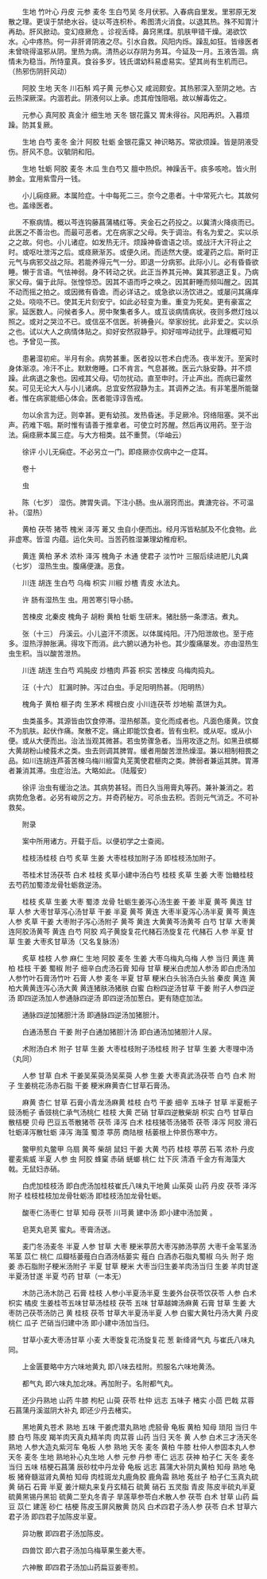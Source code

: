<!-- { "loadSidebar": true } -->
　　生地 竹叶心 丹皮 元参 麦冬 生白芍吴 冬月伏邪。入春病自里发。里邪原无发散之理。更误于禁绝水谷。徒以芩连枳朴。希图清火消食。以退其热。殊不知胃汁再劫。肝风掀动。变幻痉厥危 。诊视舌绛。鼻窍黑煤。肌肤甲错干燥。渴欲饮水。心中疼热。何一非肝肾阴液之尽。引水自救。风阳内烁。躁乱如狂。皆缘医者未曾晓得温邪从阴。里热为病。清热必以存阴为务耳。今延及一月。五液告涸。病情未为稳当。所恃童真。食谷多岁。钱氏谓幼科易虚易实。望其尚有生机而已。（热邪伤阴肝风动）

　　阿胶 生地 天冬 川石斛 鸡子黄 元参心又 咸润颇安。其热邪深入至阴之地。古云热深厥深。内涸若此。阴液何以上承。虑其疳蚀阻咽。故以解毒佐之。

　　元参心 真阿胶 真金汁 细生地 天冬 银花露又 胃未得谷。风阳再炽。入暮烦躁。防其复厥。

　　生地 白芍 麦冬 金汁 阿胶 牡蛎 金银花露又 神识略苏。常欲烦躁。皆是阴液受伤。肝风不息。议毓阴和阳。

　　生地 牡蛎 阿胶 麦冬 木瓜 生白芍又 膻中热炽。神躁舌干。痰多咳呛。皆火刑肺金。宜用紫雪丹一钱。

　　小儿痫痉厥。本属险症。十中每死二三。奈今之患者。十中常死六七。其故何也。盖缘医者。

　　不察病情。概以芩连钩藤菖蒲橘红等。夹金石之药投之。以冀清火降痰而已。此医之不善治也。而最可恶者。尤在病家之父母。失于调治。有名为爱之。实以杀之之故。何也。小儿诸症。如发热无汗。烦躁神昏谵语之顷。或战汗大汗将止之时。或呕吐泄泻之后。或痉厥渐苏。或便久闭。而适然大便。或灌药之后。斯时正元气与病邪交战之际。若能养得元气一分。即退一分病邪。此际小儿。必有昏昏欲睡。懒于言语。气怯神弱。身不转动之状。此正当养其元神。冀其邪退正复。乃病家父母。偏于此际。张惶惊恐。因其不语而呼之唤之。因其鼾睡而频叫醒之。因其不动而摇之拍之。或因微有昏谵。而必详诘之。或急欲以汤饮进之。或屡问其痛痒之处。哓哓不已。使其无片刻安宁。如此必轻变为重。重变为死矣。更有豪富之家。延医数人。问候者多人。房中聚集者多人。或互谈病情病状。夜则多燃灯烛以照之。或对之哭泣不已。或信巫不信医。祈祷叠兴。举家纷扰。此非爱之。实以杀之也。试以大人之病情体贴之。抑好安然寂静乎。抑好喧哗动扰乎。此理概可知也。予曾见一孩。

　　患暑湿初疟。半月有余。病势甚重。医者投以苍术白虎汤。夜半发汗。至寅时身体渐凉。冷汗不止。默默倦睡。口不肯言。气息甚微。医云六脉安静。并不烦躁。此病退之象也。因戒其父母。切勿扰动。直至申时。汗止声出。而病已霍然矣。可见无论大人与小儿诸病。总宜安然寂静为主。其调养之法。有非笔墨所能罄者。惟在病家能细心体会。医者能谆谆告戒。

　　勿以余言为迂。则幸甚。更有幼孩。发热昏迷。手足厥冷。窍络阻塞。哭不出声。药难下咽。斯时惟有请善于推拿者。可使立时苏醒。然后再议用药。至于治法。痫痉厥本属三症。与大方相类。兹不重赘。（华岫云）

　　徐评 小儿无痫症。不必另立一门。即痉厥亦仅病中之一症耳。

　　卷十

　　虫

　　陈（七岁） 湿伤。脾胃失调。下注小肠。虫从溺窍而出。粪溏完谷。不可温补。（湿热）

　　黄柏 茯苓 猪苓 槐米 泽泻 萆又 虫自小便而出。经月泻皆粘腻及不化食物。此非虚寒。皆湿 内蕴。运化失司。当苦药胜湿兼理幼稚疳积。

　　黄连 黄柏 茅术 浓朴 泽泻 槐角子 木通 使君子 淡竹叶 三服后续进肥儿丸龚（七岁） 湿热生虫。腹痛便溏。恶食。

　　川连 胡连 生白芍 乌梅 枳实 川椒 炒楂 青皮 水法丸。

　　许 肠有湿热生 虫。用苦寒引导小肠。

　　苦楝皮 北秦皮 槐角子 胡粉 黄柏 牡蛎 生研末。猪肚肠一条漂洁。煮丸。

　　张（十三） 丹溪云。小儿盗汗不须医。以体属纯阳。汗乃阳泄故也。至于疮多。湿热浮肿胀满。得攻下而消。此六腑以通为补也。其少腹痛屡发。亦由湿热生虫生积。当以酸苦泄热。

　　川连 胡连 生白芍 鸡肫皮 炒楂肉 芦荟 枳实 苦楝皮 乌梅肉捣丸。

　　汪（十六） 肛漏时肿。泻过白虫。手足阳明热甚。（阳明热）

　　槐角子 黄柏 榧子肉 生茅术 樗根白皮 小川连茯苓 炒地榆 蒸饼为丸。

　　虫类虽多。其源皆由饮食停滞。湿热郁蒸。变化而成者也。凡面色痿黄。饮食不为肌肤。起伏作痛。聚散不定。痛止即能饮食者。皆有虫积。或从呕。或从小便。或从大便而出。治法当观其微甚。若虫势骤急者。当用攻逐之剂。如黑丑槟榔大黄胡粉山棱莪术之类。虫去则调其脾胃。缓者用酸苦泄热燥湿。兼以相制相畏之品。如川连胡连芦荟苦楝乌梅川椒雷丸芜荑使君榧肉之类。脾弱者兼运其脾。胃滞者兼消其滞。虫症治法。大略如此。（陆履安）

　　徐评 治虫有缓治之法。其病势甚轻。而日久当用膏丸等药。兼补兼消之。若病势危急者。必另有峻厉之方。并奇药秘方。可杀虫去积。否则元气消乏。不可补救矣。

　　附录

　　案中所用诸方。开载于后。以便初学之士查阅。

　　桂枝汤桂枝 白芍 炙草 生姜 大枣桂枝加附子汤 即桂枝汤加附子。

　　苓桂术甘汤茯苓 白术 桂枝 炙草小建中汤白芍 桂枝 炙草 生姜 大枣 饴糖桂枝去芍药加蜀漆龙骨牡蛎救逆汤。

　　桂枝 炙草 生姜 大枣 蜀漆 龙骨 牡蛎生姜泻心汤生姜 干姜 半夏 黄芩 黄连 甘草 人参 大枣甘草泻心汤甘草 干姜 半夏 黄芩 黄连 大枣半夏泻心汤半夏 黄芩 黄连 人参 炙草 干姜 大枣附子泻心汤附子 黄芩 黄连 大黄黄芩汤黄芩 白芍 甘草 大枣黄连阿胶汤黄芩 黄连 白芍 阿胶 鸡子黄旋复花代赭石汤旋复花 代赭石 人参 半夏 甘草 生姜 大枣炙甘草汤（又名复脉汤）

　　炙草 桂枝 人参 麻仁 生地 阿胶 麦冬 生姜 大枣乌梅丸乌梅 人参 当归 黄连 黄柏 桂枝 干姜 蜀椒 附子 细辛白虎汤石膏 知母 甘草 粳米白虎加人参汤 即白虎汤加人参竹叶石膏汤竹叶 石膏 人参 麦冬 半夏 甘草 粳米白头翁汤白头翁 秦皮 黄连 黄柏大黄黄连泻心汤大黄 黄连猪肤汤猪肤 白蜜 白粉四逆汤甘草 干姜 附子人参四逆汤 即四逆汤加人参通脉四逆汤 即四逆汤加葱白。更有随症加法。

　　通脉四逆加猪胆汁汤 即通脉四逆汤加猪胆汁。

　　白通汤葱白 干姜 附子白通加猪胆汁汤 即白通汤加猪胆汁人尿。

　　术附汤白术 附子 甘草 生姜 大枣桂枝附子汤桂枝 附子 甘草 生姜 大枣理中汤（丸同）

　　人参 甘草 白术 干姜吴茱萸汤吴茱萸 人参 生姜 大枣真武汤茯苓 白芍 白术 附子 生姜桃花汤赤石脂 干姜 粳米麻黄杏仁甘草石膏汤。

　　麻黄 杏仁 甘草 石膏小青龙汤麻黄 桂枝 白芍 干姜 细辛 五味子 甘草 半夏栀子豉汤栀子 香豉桃仁承气汤桃仁 桂枝 大黄 芒硝 甘草四逆散柴胡 枳实 白芍 甘草白散桔梗 贝母 巴豆五苓散猪苓 茯苓 泽泻 白术 桂枝猪苓汤猪苓 茯苓 泽泻 阿胶 滑石牡蛎泽泻散牡蛎 泽泻 海藻 蜀漆 葶苈 商陆根 栝蒌根上仲景伤寒中方。

　　鳖甲煎丸鳖甲 乌扇 黄芩 柴胡 鼠妇 干姜 大黄 芍药 桂枝 葶苈 石苇 浓朴 丹皮 瞿麦紫威 半夏 人参 虫 阿胶 蜂窠 赤硝 蜣螂 桃仁 灶下灰 清酒 千金方有海藻大戟。无鼠妇赤硝。

　　白虎加桂枝汤 即白虎汤加桂枝崔氏八味丸干地黄 山茱萸 山药 丹皮 茯苓 泽泻 附子 桂枝桂枝加龙骨牡蛎汤 即桂枝汤加龙骨牡蛎。

　　酸枣仁汤枣仁 甘草 知母 茯苓 川芎黄 建中汤 即小建中汤加黄 。

　　皂荚丸皂荚 蜜丸。枣膏汤送。

　　麦门冬汤麦冬 半夏 人参 甘草 大枣 粳米葶苈大枣泻肺汤葶苈 大枣千金苇茎汤苇茎 苡仁 桃仁 瓜瓣栝蒌薤白白酒汤栝蒌实 薤白 白酒赤石脂丸蜀椒 乌头 附子 炮姜 赤石脂附子粳米汤附子 半夏 甘草 粳米 大枣当归生姜羊肉汤当归 生姜 羊肉甘遂半夏汤甘遂 半夏 芍药 甘草（一本无）

　　木防己汤木防己 石膏 桂枝 人参小半夏汤半夏 生姜外台茯苓饮茯苓 人参 白术 枳实 橘皮 生姜桂苓五味甘草汤桂枝 茯苓 五味 甘草越婢汤麻黄 石膏 甘草 生姜 大枣防己茯苓汤防己 黄 桂枝 茯苓 甘草大半夏汤半夏 人参 白蜜大黄牡丹汤大黄 丹皮 桃仁 瓜子 芒硝当归建中汤 即小建中汤加当归。

　　甘草小麦大枣汤甘草 小麦 大枣旋复花汤旋复花 葱 新绛肾气丸 与崔氏八味丸同。

　　上金匮要略中方六味地黄丸 即八味去桂附。煎服名六味地黄汤。

　　都气丸 即六味丸加北味。再加附子。名附都气丸。

　　还少丹熟地 山药 牛膝 枸杞 山萸 茯苓 杜仲 远志 五味子 楮实 小茴 巴戟 苁蓉 石菖蒲丹溪滋阴大补丸 即还少丹去楮实。

　　黑地黄丸苍术 熟地 五味 干姜虎潜丸熟地 虎胫骨 龟板 黄柏 知母 琐阳 当归 牛膝 白芍 陈皮 羯羊肉天真丸精羊肉 肉苁蓉 山药 当归 天冬 黄 人参 白术三才汤天冬 熟地 人参大造丸紫河车 龟板 人参 熟地 天冬 麦冬 黄柏 牛膝 杜仲人参固本丸人参 天冬 麦冬 生地 熟地补心丸生地 人参 元参 丹参 枣仁 远志 茯神 柏子仁 天冬 麦冬 当归 五味 桔梗石菖蒲 辰砂枕中丹龙骨 龟板 远志 菖蒲大补阴丸黄柏 知母 熟地 龟板 猪脊髓滋肾丸黄柏 知母 肉桂斑龙丸鹿角胶 鹿角霜 熟地 菟丝子 柏子仁玉真丸硫黄 硝石 石膏 半夏 姜汁糊丸来复丹玄精石 硫黄 硝石 五灵脂 青皮 陈皮半硫丸半夏 硫黄黑锡丹黑铅 硫黄二至丸冬青子 旱莲草参苓白术散人参 茯苓 白术 甘草 山药 扁豆 苡仁 建莲 砂仁 桔梗 陈皮玉屏风散黄 防风 白术四君子汤人参 茯苓 白术 甘草六君子汤 即四君子加陈皮半夏。

　　异功散 即四君子汤加陈皮。

　　四兽饮 即六君子汤加乌梅草果生姜大枣。

　　六神散 即四君子汤加山药扁豆姜枣煎。

